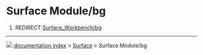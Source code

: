 # Surface Module/bg
1.  REDIRECT [Surface_Workbench/bg](Surface_Workbench/bg.md)



---
![](images/Button_right.svg) [documentation index](../README.md) > [Surface](Surface_Workbench.md) > Surface Module/bg
